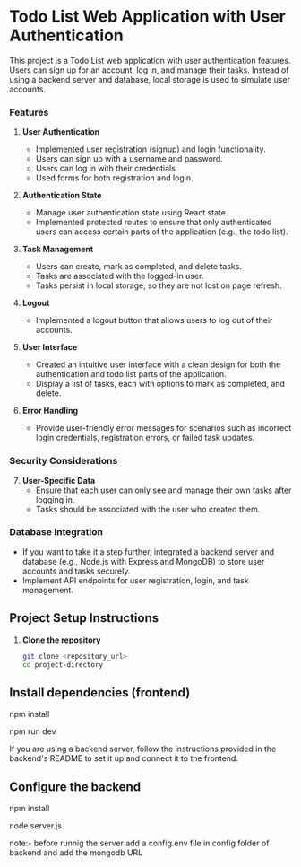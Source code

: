 # Todo List Web Application with User Authentication

This project is a Todo List web application with user authentication features. Users can sign up for an account, log in, and manage their tasks. Instead of using a backend server and database, local storage is used to simulate user accounts.

### Features

1. **User Authentication**
   - Implemented user registration (signup) and login functionality.
   - Users can sign up with a username and password.
   - Users can log in with their credentials.
   - Used forms for both registration and login.

2. **Authentication State**
   - Manage user authentication state using React state.
   - Implemented protected routes to ensure that only authenticated users can access certain parts of the application (e.g., the todo list).

3. **Task Management**
   - Users can create, mark as completed, and delete tasks.
   - Tasks are associated with the logged-in user.
   - Tasks persist in local storage, so they are not lost on page refresh.

4. **Logout**
   - Implemented a logout button that allows users to log out of their accounts.

5. **User Interface**
   - Created an intuitive user interface with a clean design for both the authentication and todo list parts of the application.
   - Display a list of tasks, each with options to mark as completed, and delete.

6. **Error Handling**
   - Provide user-friendly error messages for scenarios such as incorrect login credentials, registration errors, or failed task updates.

### Security Considerations

7. **User-Specific Data**
   - Ensure that each user can only see and manage their own tasks after logging in.
   - Tasks should be associated with the user who created them.

### Database Integration

- If you want to take it a step further, integrated a backend server and database (e.g., Node.js with Express and MongoDB) to store user accounts and tasks securely.
- Implement API endpoints for user registration, login, and task management.

## Project Setup Instructions

1. **Clone the repository**

   ```bash
   git clone <repository_url>
   cd project-directory

## Install dependencies (frontend)

npm install

npm run dev

If you are using a backend server, follow the instructions provided in the backend's README to set it up and connect it to the frontend.

## Configure the backend

npm install

node server.js

note:- before runnig the server add a config.env file in config folder of backend and add the mongodb URL 


